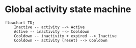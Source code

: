 # Global activity state machine

```mermaid
flowchart TD;
    Inactive -- activity --> Active
    Active -- inactivity --> Cooldown
    Cooldown -- inactivity + expired --> Inactive
    Cooldown -- activity (reset) --> Cooldown
```
